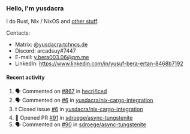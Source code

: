 ### Hello, I'm yusdacra

I do Rust, Nix / NixOS and [other stuff](https://yusdacra.gitlab.io/about).

Contacts:
- Matrix: [@yusdacra:tchncs.de](https://matrix.to/#/@yusdacra:tchncs.de)
- Discord: arcadsuy#7447
- E-mail: y.bera003.06@pm.me
- LinkedIn: https://www.linkedin.com/in/yusuf-bera-ertan-8468b7192

#### Recent activity

<!--START_SECTION:activity-->
1. 🗣 Commented on [#867](https://github.com/hecrj/iced/issues/867) in [hecrj/iced](https://github.com/hecrj/iced)
2. 🗣 Commented on [#6](https://github.com/yusdacra/nix-cargo-integration/issues/6) in [yusdacra/nix-cargo-integration](https://github.com/yusdacra/nix-cargo-integration)
3. ❗️ Closed issue [#6](https://github.com/yusdacra/nix-cargo-integration/issues/6) in [yusdacra/nix-cargo-integration](https://github.com/yusdacra/nix-cargo-integration)
4. 💪 Opened PR [#91](https://github.com/sdroege/async-tungstenite/pull/91) in [sdroege/async-tungstenite](https://github.com/sdroege/async-tungstenite)
5. 🗣 Commented on [#90](https://github.com/sdroege/async-tungstenite/issues/90) in [sdroege/async-tungstenite](https://github.com/sdroege/async-tungstenite)
<!--END_SECTION:activity-->
